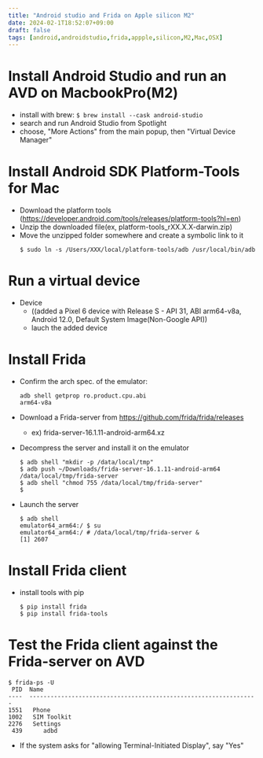 ```yaml
---
title: "Android studio and Frida on Apple silicon M2"
date: 2024-02-1T18:52:07+09:00
draft: false
tags: [android,androidstudio,frida,appple,silicon,M2,Mac,OSX]
---
```


# Install Android Studio and run an AVD on MacbookPro(M2)
- install with brew: `$ brew install --cask android-studio`
- search and run Android Studio from Spotlight
- choose, "More Actions" from the main popup, then "Virtual Device Manager"

# Install Android SDK Platform-Tools for Mac
- Download the platform tools (https://developer.android.com/tools/releases/platform-tools?hl=en)
- Unzip the downloaded file(ex, platform-tools_rXX.X.X-darwin.zip)
- Move the unzipped folder somewhere and create a symbolic link to it
    ```
    $ sudo ln -s /Users/XXX/local/platform-tools/adb /usr/local/bin/adb
    ```

# Run a virtual device
- Device
    - ((added a Pixel 6 device with Release S - API 31, ABI arm64-v8a, Android 12.0, Default System Image(Non-Google API))
    - lauch the added device

# Install Frida
- Confirm the arch spec. of the emulator: 
    ```
    adb shell getprop ro.product.cpu.abi
    arm64-v8a
    ```
- Download a Frida-server from https://github.com/frida/frida/releases
    - ex) frida-server-16.1.11-android-arm64.xz 

- Decompress the server and install it on the emulator
    ```
    $ adb shell "mkdir -p /data/local/tmp"
    $ adb push ~/Downloads/frida-server-16.1.11-android-arm64 /data/local/tmp/frida-server
    $ adb shell "chmod 755 /data/local/tmp/frida-server"
    $ 
    ```

- Launch the server
    ```
    $ adb shell
    emulator64_arm64:/ $ su
    emulator64_arm64:/ # /data/local/tmp/frida-server &
    [1] 2607
    ```

# Install Frida client

- install tools with pip
    ```
    $ pip install frida
    $ pip install frida-tools
    ```

# Test the Frida client against the Frida-server on AVD
```
$ frida-ps -U
 PID  Name
----  -----------------------------------------------------------------
1551   Phone
1002   SIM Toolkit
2276   Settings
 439      adbd
```
- If the system asks for "allowing Terminal-Initiated Display", say "Yes"
